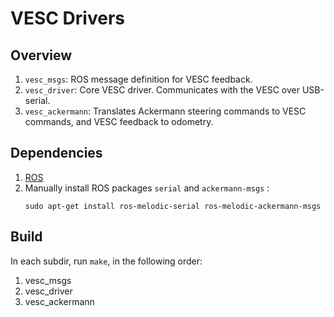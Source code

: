 # VESC Drivers

## Overview
1. `vesc_msgs`: ROS message definition for VESC feedback.
1. `vesc_driver`: Core VESC driver. Communicates with the VESC over USB-serial.
1. `vesc_ackermann`: Translates Ackermann steering commands to VESC commands, and VESC feedback to odometry.

## Dependencies
1. [ROS](http://wiki.ros.org/ROS/Installation)
2. Manually install ROS packages `serial` and `ackermann-msgs` :
    ```
    sudo apt-get install ros-melodic-serial ros-melodic-ackermann-msgs
    ```
    
## Build
In each subdir, run `make`, in the following order:
1. vesc_msgs
1. vesc_driver
1. vesc_ackermann
